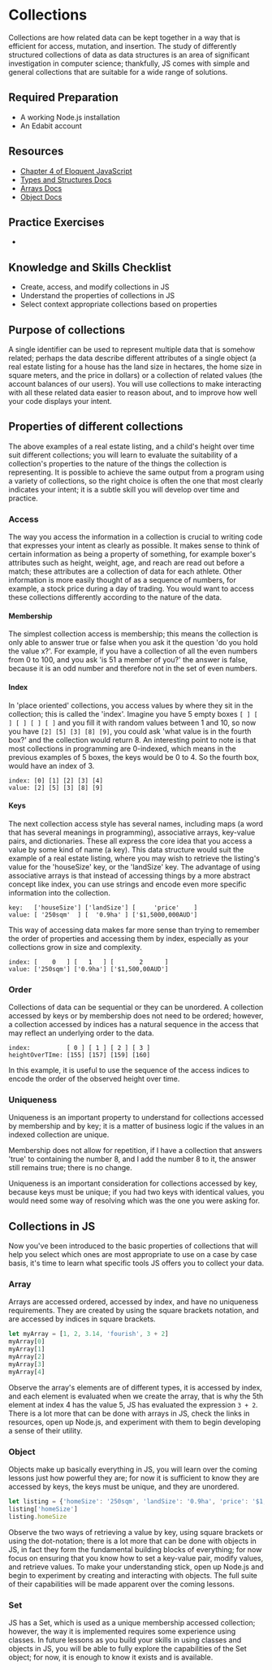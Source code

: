 # Collections #

Collections are how related data can be kept together in a way that is efficient for access, mutation, and insertion. The study of differently structured collections of data as data structures is an area of significant investigation in computer science; thankfully, JS comes with simple and general collections that are suitable for a wide range of solutions. 

## Required Preparation ##

  * A working Node.js installation
  * An Edabit account

## Resources ##

  * [Chapter 4 of Eloquent JavaScript](https://eloquentjavascript.net/04_data.html)
  * [Types and Structures Docs](https://developer.mozilla.org/en-US/docs/Web/JavaScript/Data_structures)
  * [Arrays Docs](https://developer.mozilla.org/en-US/docs/Web/JavaScript/Reference/Global_Objects/Array)
  * [Object Docs](https://developer.mozilla.org/en-US/docs/Web/JavaScript/Reference/Operators/Object_initializer)

## Practice Exercises ##

  * 

## Knowledge and Skills Checklist ##

  * Create, access, and modify collections in JS
  * Understand the properties of collections in JS
  * Select context appropriate collections based on properties

## Purpose of collections ##

A single identifier can be used to represent multiple data that is somehow related; perhaps the data describe different attributes of a single object (a real estate listing for a house has the land size in hectares, the home size in square meters, and the price in dollars) or a collection of related values (the account balances of our users). You will use collections to make interacting with all these related data easier to reason about, and to improve how well your code displays your intent. 

## Properties of different collections ##

The above examples of a real estate listing, and a child's height over time suit different collections; you will learn to evaluate the suitability of a collection's properties to the nature of the things the collection is representing. It is possible to achieve the same output from a program using a variety of collections, so the right choice is often the one that most clearly indicates your intent; it is a subtle skill you will develop over time and practice. 

### Access ###

The way you access the information in a collection is crucial to writing code that expresses your intent as clearly as possible. It makes sense to think of certain information as being a property of something, for example boxer's attributes such as height, weight, age, and reach are read out before a match; these attributes are a collection of data for each athlete. Other information is more easily thought of as a sequence of numbers, for example, a stock price during a day of trading. You would want to access these collections differently according to the nature of the data. 

#### Membership ####

The simplest collection access is membership; this means the collection is only able to answer true or false when you ask it the question 'do you hold the value x?'. For example, if you have a collection of all the even numbers from 0 to 100, and you ask 'is 51 a member of you?' the answer is false, because it is an odd number and therefore not in the set of even numbers.

#### Index ####

In 'place oriented' collections, you access values by where they sit in the collection; this is called the 'index'. Imagine you have 5 empty boxes `[ ] [ ] [ ] [ ] [ ]` and you fill it with random values between 1 and 10, so now you have `[2] [5] [3] [8] [9]`, you could ask 'what value is in the fourth box?' and the collection would return 8. An interesting point to note is that most collections in programming are 0-indexed, which means in the previous examples of 5 boxes, the keys would be 0 to 4. So the fourth box, would have an index of 3. 

```
index: [0] [1] [2] [3] [4]
value: [2] [5] [3] [8] [9]
```

#### Keys ####

The next collection access style has several names, including maps (a word that has several meanings in programming), associative arrays, key-value pairs, and dictionaries. These all express the core idea that you access a value by some kind of name (a key). This data structure would suit the example of a real estate listing, where you may wish to retrieve the listing's value for the 'houseSize' key, or the 'landSize' key. The advantage of using associative arrays is that instead of accessing things by a more abstract concept like index, you can use strings and encode even more specific information into the collection. 

```
key:   ['houseSize'] ['landSize'] [     'price'    ]
value: [ '250sqm'  ] [  '0.9ha' ] ['$1,5000,000AUD']
```

This way of accessing data makes far more sense than trying to remember the order of properties and accessing them by index, especially as your collections grow in size and complexity.

```
index: [    0   ] [   1   ] [       2      ]
value: ['250sqm'] ['0.9ha'] ['$1,500,00AUD']
```

### Order ###

Collections of data can be sequential or they can be unordered. A collection accessed by keys or by membership does not need to be ordered; however, a collection accessed by indices has a natural sequence in the access that may reflect an underlying order to the data. 

```
index:          [ 0 ] [ 1 ] [ 2 ] [ 3 ]
heightOverTIme: [155] [157] [159] [160]
```

In this example, it is useful to use the sequence of the access indices to encode the order of the observed height over time. 

### Uniqueness ###

Uniqueness is an important property to understand for collections accessed by membership and by key; it is a matter of business logic if the values in an indexed collection are unique. 

Membership does not allow for repetition, if I have a collection that answers 'true' to containing the number 8, and I add the number 8 to it, the answer still remains true; there is no change.

Uniqueness is an important consideration for collections accessed by key, because keys must be unique; if you had two keys with identical values, you would need some way of resolving which was the one you were asking for. 

## Collections in JS ##

Now you've been introduced to the basic properties of collections that will help you select which ones are most appropriate to use on a case by case basis, it's time to learn what specific tools JS offers you to collect your data. 

### Array ###

Arrays are accessed ordered, accessed by index, and have no uniqueness requirements. They are created by using the square brackets notation, and are accessed by indices in square brackets.

```javascript
let myArray = [1, 2, 3.14, 'fourish', 3 + 2]
myArray[0]
myArray[1]
myArray[2]
myArray[3]
myArray[4]
```

Observe the array's elements are of different types, it is accessed by index, and each element is evaluated when we create the array, that is why the 5th element at index 4 has the value 5, JS has evaluated the expression `3 + 2`. 
There is a lot more that can be done with arrays in JS, check the links in resources, open up Node.js, and experiment with them to begin developing a sense of their utility.

### Object ###

Objects make up basically everything in JS, you will learn over the coming lessons just how powerful they are; for now it is sufficient to know they are accessed by keys, the keys must be unique, and they are unordered. 

```javascript
let listing = {'homeSize': '250sqm', 'landSize': '0.9ha', 'price': '$1,500,00AUD'}
listing['homeSize']
listing.homeSize
```

Observe the two ways of retrieving a value by key, using square brackets or using the dot-notation; there is a lot more that can be done with objects in JS, in fact they form the fundamental building blocks of everything; for now focus on ensuring that you know how to set a key-value pair, modify values, and retrieve values. To make your understanding stick, open up Node.js and begin to experiment by creating and interacting with objects. The full suite of their capabilities will be made apparent over the coming lessons.


### Set ###

JS has a Set, which is used as a unique membership accessed collection; however, the way it is implemented requires some experience using classes. In future lessons as you build your skills in using classes and objects in JS, you will be able to fully explore the capabilities of the Set object; for now, it is enough to know it exists and is available. 

